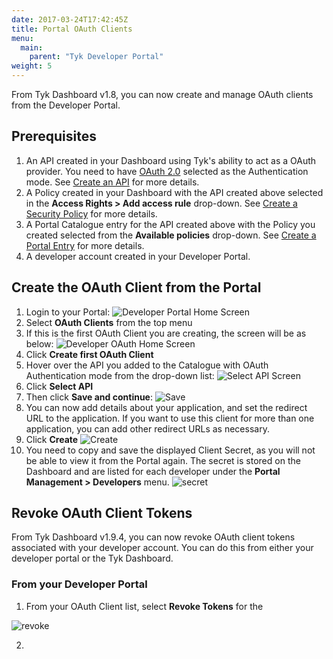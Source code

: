 ```yaml
---
date: 2017-03-24T17:42:45Z
title: Portal OAuth Clients
menu:
  main:
    parent: "Tyk Developer Portal"
weight: 5 
---
```


From Tyk Dashboard v1.8, you can now create and manage OAuth clients from the Developer Portal.

## Prerequisites

1. An API created in your Dashboard using Tyk's ability to act as a OAuth provider. You need to have [OAuth 2.0](/basic-config-and-security/security/authentication-authorization/oauth-2-0/#option-2---use-the-tyk-oauth-flow) selected as the Authentication mode. See [Create an API](/try-out-tyk/tutorials/create-api/#a-namewithdashboardatutorial-create-an-api-key-with-the-dashboard) for more details. 
2. A Policy created in your Dashboard with the API created above selected in the **Access Rights > Add access rule** drop-down. See [Create a Security Policy](/try-out-tyk/tutorials/create-security-policy/) for more details.
3. A Portal Catalogue entry for the API created above with the Policy you created selected from the **Available policies** drop-down. See [Create a Portal Entry](/try-out-tyk/tutorials/create-portal-entry/) for more details.
4. A developer account created in your Developer Portal.

## Create the OAuth Client from the Portal

1. Login to your Portal:
    ![Developer Portal Home Screen](/img/dashboard/portal-management/dev_portal_homev1.8.png)
2. Select **OAuth Clients** from the top menu
3. If this is the first OAuth Client you are creating, the screen will be as below:
    ![Developer OAuth Home Screen](/img/dashboard/portal-management/portal_first-oauth_client.png)
4. Click **Create first OAuth Client**
5. Hover over the API you added to the Catalogue with OAuth Authentication mode from the drop-down list:
     ![Select API Screen](/img/dashboard/portal-management/portal_oauth_select_api2.png)
6. Click **Select API**
7. Then click **Save and continue**:
    ![Save](/img/dashboard/portal-management/portal_oauth_connected_api2.png)
8. You can now add details about your application, and set the redirect URL to the application. If you want to use this client for more than one application, you can add other redirect URLs as necessary.
9. Click **Create**
    ![Create](/img/dashboard/portal-management/create_portal_oauth_client.png)
10. You need to copy and save the displayed Client Secret, as you will not be able to view it from the Portal again. The secret is stored on the Dashboard and are listed for each developer under the **Portal Management > Developers** menu.
    ![secret](/img/dashboard/portal-management/oauth_client_secrets.png)


## Revoke OAuth Client Tokens

From Tyk Dashboard v1.9.4, you can now revoke OAuth client tokens associated with your developer account. You can do this from either your developer portal or the Tyk Dashboard.

### From your Developer Portal

1. From your OAuth Client list, select **Revoke Tokens** for the

![revoke](/img/dashboard/portal-management/revoke_oauth_clients_portal.png)

2. 